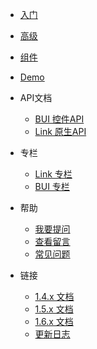 - [入门](/)
- [高级](chapter2/)
- [组件](controls/)
- [Demo](http://www.easybui.com/demo/)
- API文档
  - [BUI 控件API](api/index.html ':ignore')
  - [Link 原生API](http://docs.bingocloud.cn/btapi/)
- 专栏
  - [Link 专栏](linkapi.md)
  - [BUI 专栏](article.md)

- 帮助
  - [我要提问](https://github.com/imouou/BUI-Guide/issues)
  - [查看留言](https://github.com/imouou/BUI-Guide/issues?q=is:issue+is:closed)
  - [常见问题](help.md)

- 链接 
  - [1.4.x 文档](http://www.easybui.com/guide-1.4.x/)
  - [1.5.x 文档](http://www.easybui.com/guide-1.5.x/)
  - [1.6.x 文档](http://www.easybui.com/guide-1.6.x/)
  - [更新日志](changelog.md)
